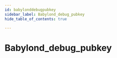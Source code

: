 ```yaml
---
id: babylonddebugpubkey
sidebar_label: Babylond_debug_pubkey
hide_table_of_contents: true

---
```


# Babylond_debug_pubkey